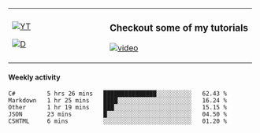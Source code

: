 <table>
  <td width="40%">

[![YT](https://img.shields.io/badge/YouTube-Peter-red?logo=youtube&style=for-the-badge)](https://spelos.net/youtube)

[![D](https://img.shields.io/badge/Discord-Spelos%238123-7289DA?logo=discord&style=for-the-badge)](https://spelos.net/discord)

  </td>
  <td>
  
### Checkout some of my tutorials
[![video](https://i.imgur.com/ndfiH8w.png)](https://www.youtube.com/watch?v=alMS9LIjvD8)
  
  </td>
</table>

#### Weekly activity

<!--START_SECTION:waka-->
```text
C#         5 hrs 26 mins   ███████████████░░░░░░░░░░   62.43 % 
Markdown   1 hr 25 mins    ████░░░░░░░░░░░░░░░░░░░░░   16.24 % 
Other      1 hr 19 mins    ███░░░░░░░░░░░░░░░░░░░░░░   15.15 % 
JSON       23 mins         █░░░░░░░░░░░░░░░░░░░░░░░░   04.50 % 
CSHTML     6 mins          ░░░░░░░░░░░░░░░░░░░░░░░░░   01.20 %
```
<!--END_SECTION:waka-->
